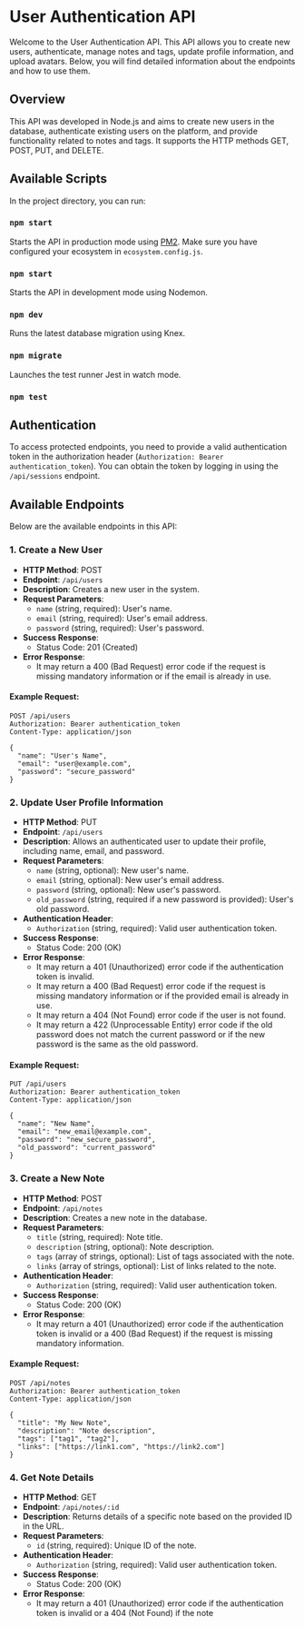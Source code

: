 # User Authentication API

Welcome to the User Authentication API. This API allows you to create new users, authenticate, manage notes and tags, update profile information, and upload avatars. Below, you will find detailed information about the endpoints and how to use them.

## Overview

This API was developed in Node.js and aims to create new users in the database, authenticate existing users on the platform, and provide functionality related to notes and tags. It supports the HTTP methods GET, POST, PUT, and DELETE.

## Available Scripts

In the project directory, you can run:

### `npm start`

Starts the API in production mode using [PM2](https://pm2.io/). Make sure you have configured your ecosystem in `ecosystem.config.js`.


### `npm start`

Starts the API in development mode using Nodemon.

### `npm dev`

Runs the latest database migration using Knex.

### `npm migrate`

Launches the test runner Jest in watch mode.

### `npm test`

## Authentication

To access protected endpoints, you need to provide a valid authentication token in the authorization header (`Authorization: Bearer authentication_token`). You can obtain the token by logging in using the `/api/sessions` endpoint.

## Available Endpoints

Below are the available endpoints in this API:

### 1. Create a New User

- **HTTP Method**: POST
- **Endpoint**: `/api/users`
- **Description**: Creates a new user in the system.
- **Request Parameters**:
  - `name` (string, required): User's name.
  - `email` (string, required): User's email address.
  - `password` (string, required): User's password.
- **Success Response**:
  - Status Code: 201 (Created)
- **Error Response**:
  - It may return a 400 (Bad Request) error code if the request is missing mandatory information or if the email is already in use.

#### Example Request:
```http
POST /api/users
Authorization: Bearer authentication_token
Content-Type: application/json

{
  "name": "User's Name",
  "email": "user@example.com",
  "password": "secure_password"
}
```

### 2. Update User Profile Information

- **HTTP Method**: PUT
- **Endpoint**: `/api/users`
- **Description**: Allows an authenticated user to update their profile, including name, email, and password.
- **Request Parameters**:
  - `name` (string, optional): New user's name.
  - `email` (string, optional): New user's email address.
  - `password` (string, optional): New user's password.
  - `old_password` (string, required if a new password is provided): User's old password.
- **Authentication Header**:
  - `Authorization` (string, required): Valid user authentication token.
- **Success Response**:
  - Status Code: 200 (OK)
- **Error Response**:
  - It may return a 401 (Unauthorized) error code if the authentication token is invalid.
  - It may return a 400 (Bad Request) error code if the request is missing mandatory information or if the provided email is already in use.
  - It may return a 404 (Not Found) error code if the user is not found.
  - It may return a 422 (Unprocessable Entity) error code if the old password does not match the current password or if the new password is the same as the old password.

#### Example Request:
```http
PUT /api/users
Authorization: Bearer authentication_token
Content-Type: application/json

{
  "name": "New Name",
  "email": "new_email@example.com",
  "password": "new_secure_password",
  "old_password": "current_password"
}
```

### 3. Create a New Note

- **HTTP Method**: POST
- **Endpoint**: `/api/notes`
- **Description**: Creates a new note in the database.
- **Request Parameters**:
  - `title` (string, required): Note title.
  - `description` (string, optional): Note description.
  - `tags` (array of strings, optional): List of tags associated with the note.
  - `links` (array of strings, optional): List of links related to the note.
- **Authentication Header**:
  - `Authorization` (string, required): Valid user authentication token.
- **Success Response**:
  - Status Code: 200 (OK)
- **Error Response**:
  - It may return a 401 (Unauthorized) error code if the authentication token is invalid or a 400 (Bad Request) if the request is missing mandatory information.

#### Example Request:
```http
POST /api/notes
Authorization: Bearer authentication_token
Content-Type: application/json

{
  "title": "My New Note",
  "description": "Note description",
  "tags": ["tag1", "tag2"],
  "links": ["https://link1.com", "https://link2.com"]
}
```

### 4. Get Note Details

- **HTTP Method**: GET
- **Endpoint**: `/api/notes/:id`
- **Description**: Returns details of a specific note based on the provided ID in the URL.
- **Request Parameters**:
  - `id` (string, required): Unique ID of the note.
- **Authentication Header**:
  - `Authorization` (string, required): Valid user authentication token.
- **Success Response**:
  - Status Code: 200 (OK)
- **Error Response**:
  - It may return a 401 (Unauthorized) error code if the authentication token is invalid or a 404 (Not Found) if the note
```
